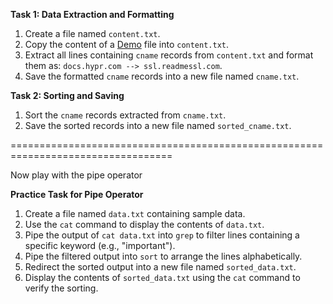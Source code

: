 **Task 1: Data Extraction and Formatting**

1. Create a file named `content.txt`.
2. Copy the content of a [Demo](demo.txt) file into `content.txt`.
3. Extract all lines containing `cname` records from `content.txt` and format them as: `docs.hypr.com --> ssl.readmessl.com`.
4. Save the formatted `cname` records into a new file named `cname.txt`.

**Task 2: Sorting and Saving**

1. Sort the `cname` records extracted from `cname.txt`.
2. Save the sorted records into a new file named `sorted_cname.txt`.

==================================================================================

Now play with the pipe operator

**Practice Task for Pipe Operator**

1. Create a file named `data.txt` containing sample data.
2. Use the `cat` command to display the contents of `data.txt`.
3. Pipe the output of `cat data.txt` into `grep` to filter lines containing a specific keyword (e.g., "important").
4. Pipe the filtered output into `sort` to arrange the lines alphabetically.
5. Redirect the sorted output into a new file named `sorted_data.txt`.
6. Display the contents of `sorted_data.txt` using the `cat` command to verify the sorting.

